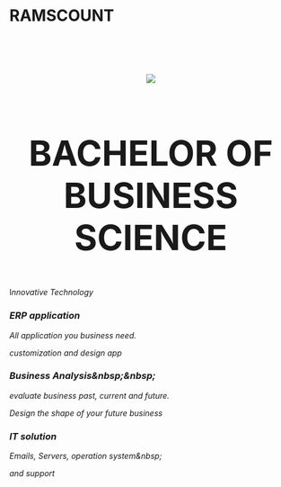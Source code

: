 # RAMSCOUNT
<t name="Homepage" t-name="website.homepage1">
  <t t-call="website.layout">
    <t t-set="pageName" t-value="'homepage'"/>
    <div id="wrap" class="oe_structure">
      <section class="s_cover parallax s_parallax_is_fixed bg-black-50 pt96 pb96 s_parallax_no_overflow_hidden" data-scroll-background-ratio="1" data-name="Cover" style="background-image: none;">
        <span class="s_parallax_bg oe_img_bg oe_custom_bg" style="background-image: url(&quot;https://ramscount2.odoo.com/website/static/src/img/snippets_demo/s_image_text.jpg&quot;); background-size: cover; background-position: 50% 0px;"/>
        <div class="container">
          <div class="row s_nb_column_fixed">
            <div class="col-lg-12 s_title" data-name="Title">
              <h1 class="s_title_thin" style="font-size: 62px; text-align: center;">
                <img class="img-fluid o_we_custom_image" src="/web/image/444/Ramscount%20logo2.png"/>
                <br/>
              </h1>
              <h1 class="s_title_thin" style="font-size: 62px; text-align: center;">BACHELOR OF BUSINESS SCIENCE</h1>
            </div>
            <div class="col-lg-12 pb16 pt16 s_btn text-center" data-name="Buttons">I<i>nnovative Technology</i></div>
          </div>
        </div>
      </section>
      <section class="s_features pt32 pb32" data-name="Features">
        <div class="container">
          <div class="row">
            <div class="col-lg-4 pt32 pb32 text-center">
              <i class="fa fa-3x fa-gear rounded-circle bg-gamma m-3" data-original-title="" title="" aria-describedby="tooltip12192"/>
              <h3>ERP application</h3>
              <p>All application you business need.</p>
              <p>customization and design app</p>
            </div>
            <div class="col-lg-4 pt32 pb32 text-center">
              <i class="fa fa-3x fa-photo rounded bg-epsilon m-3" data-original-title="" title="" aria-describedby="tooltip652431"/>
              <h3>Business Analysis&amp;nbsp;&amp;nbsp;</h3>
              <p>evaluate business past, current and future.</p>
              <p>Design the shape of your future business</p>
            </div>
            <div class="col-lg-4 pt32 pb32 text-center">
              <i class="fa fa-3x fa-leaf rounded-leaf bg-primary m-3"/>
              <h3>IT solution</h3>
              <p>Emails, Servers, operation system&amp;nbsp;</p>
              <p>and support</p>
            </div>
          </div>
        </div>
      </section>
    </div>
  </t>
</t>
